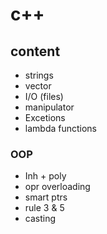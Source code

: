 # c++

## content
- strings
- vector
- I/O (files)
- manipulator
- Excetions
- lambda functions

### OOP
- Inh + poly
- opr overloading
- smart ptrs
- rule 3 & 5
- casting
